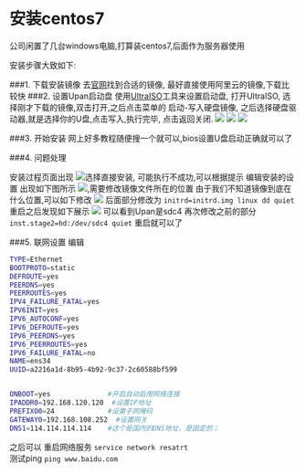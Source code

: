 # 安装centos7

公司闲置了几台windows电脑,打算装centos7,后面作为服务器使用

安装步骤大致如下:

###1. 下载安装镜像
去[官网](http://isoredirect.centos.org/centos/7/isos/x86_64/CentOS-7-x86_64-Minimal-1810.iso)找到合适的镜像,
最好直接使用阿里云的镜像,下载比较快
###2. 设置Upan启动盘
使用[UltraISO](https://github.com/chenhaoxiang/Java/blob/master/UltraISO/UltraISO.zip)工具来设置启动盘,
打开UltraISO, 选择刚才下载的镜像,双击打开,之后点击菜单的 启动-写入硬盘镜像,
之后选择硬盘驱动器,就是选择你的U盘,点击写入,执行完毕, 点击返回关闭.
![](http://img.justwkj.com/20190830182604.png)
![](http://img.justwkj.com/20190830182548.png)
![](http://img.justwkj.com/20190830182719.png)

###3. 开始安装
网上好多教程随便搜一个就可以,bios设置U盘启动正确就可以了

###4. 问题处理

安装过程页面出现
![](http://img.justwkj.com/20190830183048.png)选择直接安装,
可能执行不成功,可以根据提示 编辑安装的设置
出现如下图所示
![](http://img.justwkj.com/20190830183157.png),需要修改镜像文件所在的位置
由于我们不知道镜像到底在什么位置,可以如下修改
![](http://img.justwkj.com/20190830183327.png)
后面部分修改为 `initrd=initrd.img linux dd quiet`
重启之后发现如下展示
![](http://img.justwkj.com/20190830183436.png)
可以看到Upan是sdc4
再次修改之前的部分 `inst.stage2=hd:/dev/sdc4 quiet`
重启就可以了

###5. 联网设置
编辑
```bash
TYPE=Ethernet
BOOTPROTO=static
DEFROUTE=yes
PEERDNS=yes
PEERROUTES=yes
IPV4_FAILURE_FATAL=yes
IPV6INIT=yes
IPV6_AUTOCONF=yes
IPV6_DEFROUTE=yes
IPV6_PEERDNS=yes
IPV6_PEERROUTES=yes
IPV6_FAILURE_FATAL=no
NAME=ens34
UUID=a2216a1d-8b95-4b92-9c37-2c60588bf599


ONBOOT=yes              #开启自动启用网络连接
IPADDR0=192.168.120.120  #设置IP地址
PREFIXO0=24             #设置子网掩码
GATEWAY0=192.168.108.252  #设置网关
DNS1=114.114.114.114    #这个是国内的DNS地址，是固定的；
```
之后可以 
重启网络服务 `service network resatrt`  
测试ping `ping www.baidu.com`


